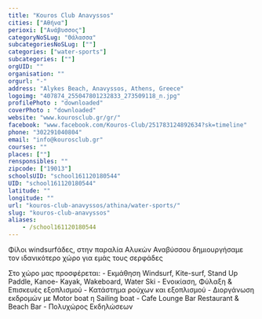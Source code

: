 ```yaml
---
title: "Kouros Club Anavyssos"
cities: ["Αθήνα"]
perioxi: ["Ανάβυσσος"]
categoryNoSLug: "Θάλασσα"
subcategoriesNoSLug: [""]
categories: ["water-sports"]
subcategories: [""]
orgUID: ""
organisation: ""
orgurl: "-"
address: "Alykes Beach, Anavyssos, Athens, Greece"
logoimg: "407874_255047801232833_273509118_n.jpg"
profilePhoto : "downloaded"
coverPhoto : "downloaded"
website: "www.kourosclub.gr/gr/"
facebook: "www.facebook.com/Kouros-Club/251783124892634?sk=timeline"
phone: "302291040804"
email: "info@kourosclub.gr"
courses: ""
places: [""]
rensponsibles: ""
zipcode: ["19013"]
schoolsUID: "school161120180544"
UID: "school161120180544"
latitude: ""
longitude: ""
url: "kouros-club-anavyssos/athina/water-sports/"
slug: "kouros-club-anavyssos"
aliases:
    - /school161120180544
---
```



Φίλοι windsurfάδες, στην παραλία Αλυκών Αναβύσσου δημιουργήσαμε τον ιδανικότερο χώρο για εμάς τους σερφάδες

Στο χώρο μας προσφέρεται: - Εκμάθηση Windsurf, Kite-surf, Stand Up Paddle, Kanoe- Kayak, Wakeboard, Water Ski - Ενοικίαση, Φύλαξη &amp; Επισκευές εξοπλισμού - Κατάστημα ρούχων και εξοπλισμού - Διοργάνωση εκδρομών με Μotor boat η Sailing boat - Cafe Lounge Βar Restaurant &amp; Beach Bar - Πολυχώρος Εκδηλώσεων